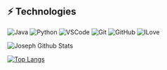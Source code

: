 ## ⚡ Technologies


![Java](https://img.shields.io/badge/-Java(JDK)-black?style=flat-square&logo=java)
![Python](https://img.shields.io/badge/-Python-black?style=flat-square&logo=python)
![VSCode](https://img.shields.io/badge/-VSCode-black?style=flat-square&logo=visualstrudiocode)
![Git](https://img.shields.io/badge/-Git-black?style=flat-square&logo=git)
![GitHub](https://img.shields.io/badge/-GitHub-black?style=flat-square&logo=github)
![ILove](https://img.shields.io/badge/-I🤍BlackColor-black?style=flat-square&logo=🤍)

![Joseph Github Stats](https://github-readme-stats.vercel.app/api?username=JosephRiosHenao&show_icons=true&theme=gotham)

[![Top Langs](https://github-readme-stats.vercel.app/api/top-langs/?username=JosephRiosHenao&hide=javascript,html&show_icons=true&theme=gotham)](https://github.com/JosephRiosHenao/github-readme-stats&show_icons=true)
